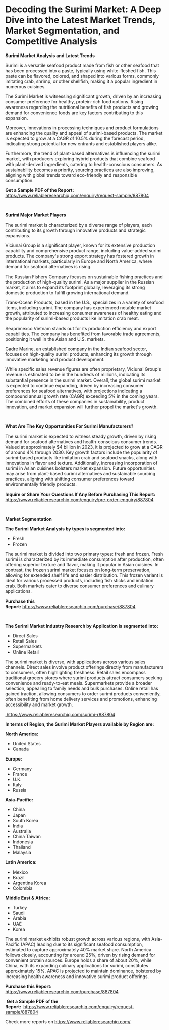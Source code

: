 <p><h1>Decoding the Surimi Market: A Deep Dive into the Latest Market Trends, Market Segmentation, and Competitive Analysis</h1></p><p><strong>Surimi Market Analysis and Latest Trends</strong></p>
<p><p>Surimi is a versatile seafood product made from fish or other seafood that has been processed into a paste, typically using white-fleshed fish. This paste can be flavored, colored, and shaped into various forms, commonly imitating crab, shrimp, or other shellfish, making it a popular ingredient in numerous cuisines. </p><p>The Surimi Market is witnessing significant growth, driven by an increasing consumer preference for healthy, protein-rich food options. Rising awareness regarding the nutritional benefits of fish products and growing demand for convenience foods are key factors contributing to this expansion. </p><p>Moreover, innovations in processing techniques and product formulations are enhancing the quality and appeal of surimi-based products. The market is expected to grow at a CAGR of 10.5% during the forecast period, indicating strong potential for new entrants and established players alike. </p><p>Furthermore, the trend of plant-based alternatives is influencing the surimi market, with producers exploring hybrid products that combine seafood with plant-derived ingredients, catering to health-conscious consumers. As sustainability becomes a priority, sourcing practices are also improving, aligning with global trends toward eco-friendly and responsible consumption.</p></p>
<p><strong>Get a Sample PDF of the Report:&nbsp;</strong> <a href="https://www.reliableresearchiq.com/enquiry/request-sample/887804?utm_campaign=2752&utm_medium=2&utm_source=Github&utm_content=ia&utm_term=07042025&utm_id=surimi">https://www.reliableresearchiq.com/enquiry/request-sample/887804</a></p>
<p>&nbsp;</p>
<p><strong>Surimi Major Market Players</strong></p>
<p><p>The surimi market is characterized by a diverse range of players, each contributing to its growth through innovative products and strategic expansions. </p><p>Viciunai Group is a significant player, known for its extensive production capability and comprehensive product range, including value-added surimi products. The company's strong export strategy has fostered growth in international markets, particularly in Europe and North America, where demand for seafood alternatives is rising.</p><p>The Russian Fishery Company focuses on sustainable fishing practices and the production of high-quality surimi. As a major supplier in the Russian market, it aims to expand its footprint globally, leveraging its strong domestic production to fulfill growing international demand.</p><p>Trans-Ocean Products, based in the U.S., specializes in a variety of seafood items, including surimi. The company has experienced notable market growth, attributed to increasing consumer awareness of healthy eating and the popularity of surimi-based products like imitation crab meat.</p><p>Seaprimexco Vietnam stands out for its production efficiency and export capabilities. The company has benefited from favorable trade agreements, positioning it well in the Asian and U.S. markets.</p><p>Gadre Marine, an established company in the Indian seafood sector, focuses on high-quality surimi products, enhancing its growth through innovative marketing and product development.</p><p>While specific sales revenue figures are often proprietary, Viciunai Group's revenue is estimated to be in the hundreds of millions, indicating its substantial presence in the surimi market. Overall, the global surimi market is expected to continue expanding, driven by increasing consumer preferences for seafood alternatives, with projections indicating a compound annual growth rate (CAGR) exceeding 5% in the coming years. The combined efforts of these companies in sustainability, product innovation, and market expansion will further propel the market's growth.</p></p>
<p>&nbsp;</p>
<p><strong>What Are The Key Opportunities For Surimi Manufacturers?</strong></p>
<p><p>The surimi market is expected to witness steady growth, driven by rising demand for seafood alternatives and health-conscious consumer trends. Valued at approximately $4 billion in 2023, it is projected to grow at a CAGR of around 4% through 2030. Key growth factors include the popularity of surimi-based products like imitation crab and seafood snacks, along with innovations in flavor and texture. Additionally, increasing incorporation of surimi in Asian cuisines bolsters market expansion. Future opportunities may arise from plant-based surimi alternatives and sustainable sourcing practices, aligning with shifting consumer preferences toward environmentally friendly products.</p></p>
<p><strong>Inquire or Share Your Questions If Any Before Purchasing This Report:</strong> <a href="https://www.reliableresearchiq.com/enquiry/pre-order-enquiry/887804?utm_campaign=2752&utm_medium=2&utm_source=Github&utm_content=ia&utm_term=07042025&utm_id=surimi">https://www.reliableresearchiq.com/enquiry/pre-order-enquiry/887804</a></p>
<p>&nbsp;</p>
<p><strong>Market Segmentation</strong></p>
<p><strong>The Surimi Market Analysis by types is segmented into:</strong></p>
<p><ul><li>Fresh</li><li>Frozen</li></ul></p>
<p><p>The surimi market is divided into two primary types: fresh and frozen. Fresh surimi is characterized by its immediate consumption after production, often offering superior texture and flavor, making it popular in Asian cuisines. In contrast, the frozen surimi market focuses on long-term preservation, allowing for extended shelf life and easier distribution. This frozen variant is ideal for various processed products, including fish sticks and imitation crab. Both markets cater to diverse consumer preferences and culinary applications.</p></p>
<p><strong>Purchase this Report:&nbsp;</strong><a href="https://www.reliableresearchiq.com/purchase/887804?utm_campaign=2752&utm_medium=2&utm_source=Github&utm_content=ia&utm_term=07042025&utm_id=surimi">https://www.reliableresearchiq.com/purchase/887804</a></p>
<p>&nbsp;</p>
<p><strong>The Surimi Market Industry Research by Application is segmented into:</strong></p>
<p><ul><li>Direct Sales</li><li>Retail Sales</li><li>Supermarkets</li><li>Online Retail</li></ul></p>
<p><p>The surimi market is diverse, with applications across various sales channels. Direct sales involve product offerings directly from manufacturers to consumers, often highlighting freshness. Retail sales encompass traditional grocery stores where surimi products attract consumers seeking convenience and ready-to-eat meals. Supermarkets provide a broader selection, appealing to family needs and bulk purchases. Online retail has gained traction, allowing consumers to order surimi products conveniently, often benefiting from home delivery services and promotions, enhancing accessibility and market growth.</p></p>
<p><a href="https://www.reliableresearchiq.com/surimi-r887804?utm_campaign=2752&utm_medium=2&utm_source=Github&utm_content=ia&utm_term=07042025&utm_id=surimi">&nbsp;https://www.reliableresearchiq.com/surimi-r887804</a></p>
<p><strong>In terms of Region, the Surimi Market Players available by Region are:</strong></p>
<p>
    <p> <strong> North America: </strong>
        <ul>
            <li>United States</li>
            <li>Canada</li>
        </ul>
        </p> 
    <p> <strong> Europe: </strong>
        <ul>
            <li>Germany</li>
            <li>France</li>
            <li>U.K.</li>
            <li>Italy</li>
            <li>Russia</li>
        </ul>
        </p> 
    <p> <strong> Asia-Pacific: </strong>
        <ul>
            <li>China</li>
            <li>Japan</li>
            <li>South Korea</li>
            <li>India</li>
            <li>Australia</li>
            <li>China Taiwan</li>
            <li>Indonesia</li>
            <li>Thailand</li>
            <li>Malaysia</li>
        </ul>
        </p> 
    <p> <strong> Latin America: </strong>
        <ul>
            <li>Mexico</li>
            <li>Brazil</li>
            <li>Argentina Korea</li>
            <li>Colombia</li>
        </ul>
        </p> 
    <p> <strong> Middle East & Africa: </strong>
        <ul>
            <li>Turkey</li>
            <li>Saudi</li>
            <li>Arabia</li>
            <li>UAE</li>
            <li>Korea</li>
        </ul>
    </p>
    </p>
<p><p>The surimi market exhibits robust growth across various regions, with Asia-Pacific (APAC) leading due to its significant seafood consumption, estimated to capture approximately 40% market share. North America follows closely, accounting for around 25%, driven by rising demand for convenient protein sources. Europe holds a share of about 20%, while China, with its expanding culinary applications for surimi, constitutes approximately 15%. APAC is projected to maintain dominance, bolstered by increasing health awareness and innovative surimi product offerings.</p></p>
<p><strong>Purchase this Report: </strong><a href="https://www.reliableresearchiq.com/purchase/887804?utm_campaign=2752&utm_medium=2&utm_source=Github&utm_content=ia&utm_term=07042025&utm_id=surimi">https://www.reliableresearchiq.com/purchase/887804</a></p>
<p>&nbsp;<strong>Get a Sample PDF of the Report:&nbsp;&nbsp;</strong><a href="https://www.reliableresearchiq.com/enquiry/request-sample/887804?utm_campaign=2752&utm_medium=2&utm_source=Github&utm_content=ia&utm_term=07042025&utm_id=surimi">https://www.reliableresearchiq.com/enquiry/request-sample/887804</a></p>
<p><strong></strong></p>
<p>Check more reports on <a href="https://www.reliableresearchiq.com/?utm_campaign=2752&utm_medium=2&utm_source=Github&utm_content=ia&utm_term=07042025&utm_id=surimi">https://www.reliableresearchiq.com/</a></p>